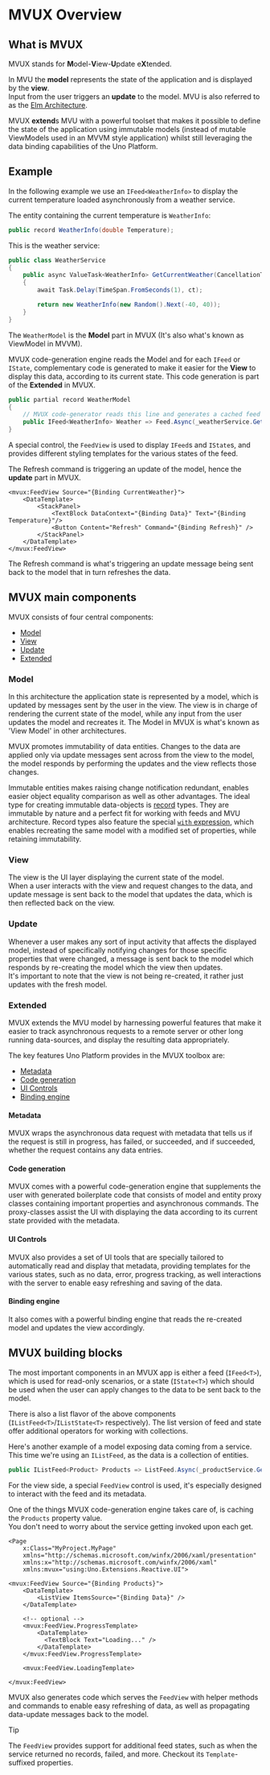 ﻿---
uid: Overview.Reactive.Overview
---

# MVUX Overview

## What is MVUX

MVUX stands for **M**odel-**V**iew-**U**pdate e**X**tended.

In MVU the **model** represents the state of the application and is displayed by the **view**.  
Input from the user triggers an **update** to the model.
MVU is also referred to as the [Elm Architecture](https://en.wikipedia.org/wiki/Elm_(programming_language)#The_Elm_Architecture).

MVUX **extend**s MVU with a powerful toolset that makes it possible to define the state of the application using immutable models
(instead of mutable ViewModels used in an MVVM style application)
whilst still leveraging the data binding capabilities of the Uno Platform.

## Example

In the following example we use an `IFeed<WeatherInfo>` to display the current temperature
loaded asynchronously from a weather service.

The entity containing the current temperature is `WeatherInfo`:

```c#
public record WeatherInfo(double Temperature);
```

This is the weather service:

```c#
public class WeatherService
{
    public async ValueTask<WeatherInfo> GetCurrentWeather(CancellationToken ct)
    {
        await Task.Delay(TimeSpan.FromSeconds(1), ct);

        return new WeatherInfo(new Random().Next(-40, 40));
    }
}
```

The `WeatherModel` is the **Model** part in MVUX (It's also what's known as ViewModel in MVVM).

MVUX code-generation engine reads the Model and for each `IFeed` or `IState`,
complementary code is generated to make it easier for the **View** to display this data,
according to its current state.
This code generation is part of the **Extended** in MVUX.

```c#
public partial record WeatherModel
{
    // MVUX code-generator reads this line and generates a cached feed behind the scenes    
    public IFeed<WeatherInfo> Weather => Feed.Async(_weatherService.GetCurrentWeather);
}

```

A special control, the `FeedView` is used to display `IFeed`s and `IState`s,
and provides different styling templates for the various states of the feed.

The Refresh command is triggering an update of the model, hence the **update** part in MVUX.

```xaml
<mvux:FeedView Source="{Binding CurrentWeather}">
    <DataTemplate>
        <StackPanel>
            <TextBlock DataContext="{Binding Data}" Text="{Binding Temperature}"/>
            <Button Content="Refresh" Command="{Binding Refresh}" />
        </StackPanel>
    </DataTemplate>
</mvux:FeedView>
```

The Refresh command is what's triggering an update message being sent back to the model
that in turn refreshes the data.

<!-- TODO: explain the Data and Refresh properties with link in the detailed page / API ref docs -->

## MVUX main components

MVUX consists of four central components:

- [Model](#Model)
- [View](#View)
- [Update](#Update)
- [Extended](#Extended)

### Model

In this architecture the application state is represented by a model,
which is updated by messages sent by the user in the view.
The view is in charge of rendering the current state of the model,
while any input from the user updates the model and recreates it.
The Model in MVUX is what's known as 'View Model' in other architectures.

MVUX promotes immutability of data entities. Changes to the data are applied only via update messages
sent across from the view to the model,
the model responds by performing the updates and the view reflects those changes.

Immutable entities makes raising change notification redundant, enables easier object equality
comparison as well as other advantages.
The ideal type for creating immutable data-objects is
[record](https://learn.microsoft.com/en-us/dotnet/csharp/language-reference/builtin-types/record) types.
They are immutable by nature and a perfect fit for working with feeds and MVU architecture.
Record types also feature the special
[`with` expression](https://learn.microsoft.com/en-us/dotnet/csharp/language-reference/operators/with-expression),
which enables recreating the same model with a modified set of properties, while retaining immutability.

### View

The view is the UI layer displaying the current state of the model.  
When a user interacts with the view and request changes to the data,
and update message is sent back to the model that updates the data, which is then reflected back on the view.

### Update

Whenever a user makes any sort of input activity that affects the displayed model,
instead of specifically notifying changes for those specific properties that were changed,
a message is sent back to the model which responds by re-creating the model which the view then updates.  
It's important to note that the view is not being re-created, it rather just updates with the fresh model.

### Extended

MVUX extends the MVU model by harnessing powerful features that make it easier to track asynchronous requests to a remote server
or other long running data-sources, and display the resulting data appropriately.  

The key features Uno Platform provides in the MVUX toolbox are:

- [Metadata](#Metadata)
- [Code generation](#Code-Generation)
- [UI Controls](#UI-Controls)
- [Binding engine](#Binding-engine)

#### Metadata

MVUX wraps the asynchronous data request with metadata that tells us if the request is still in progress, has failed, or succeeded,
and if succeeded, whether the request contains any data entries.

#### Code generation

MVUX comes with a powerful code-generation engine that supplements the user with generated boilerplate code
that consists of model and entity proxy classes containing important properties and asynchronous commands.
The proxy-classes assist the UI with displaying the data according to its current state provided with the metadata.

#### UI Controls
MVUX also provides a set of UI tools that are specially tailored to automatically read and display that metadata,
providing templates for the various states, such as no data, error, progress tracking,
as well interactions with the server to enable easy refreshing and saving of the data.

#### Binding engine

It also comes with a powerful binding engine that reads the re-created model and updates the view accordingly.

## MVUX building blocks

The most important components in an MVUX app is either a feed (`IFeed<T>`), which is used for read-only scenarios,
or a state (`IState<T>`) which should be used when the user can apply changes to the data to be sent back to the model.

There is also a list flavor of the above components (`IListFeed<T>`/`IListState<T>` respectively).
The list version of feed and state offer additional operators for working with collections.

Here's another example of a model exposing data coming from a service.
This time we're using an `IListFeed`, as the data is a collection of entities.

```c#
public IListFeed<Product> Products => ListFeed.Async(_productService.GetProducts);
```

For the view side, a special `FeedView` control is used, it's especially designed to interact with the feed and its metadata.

One of the things MVUX code-generation engine takes care of,
is caching the `Products` property value.  
You don't need to worry about the service getting invoked upon each get.

```xaml
<Page
    x:Class="MyProject.MyPage"
	xmlns="http://schemas.microsoft.com/winfx/2006/xaml/presentation"
	xmlns:x="http://schemas.microsoft.com/winfx/2006/xaml"
	xmlns:mvux="using:Uno.Extensions.Reactive.UI">

<mvux:FeedView Source="{Binding Products}">
    <DataTemplate>
        <ListView ItemsSource="{Binding Data}" />
    </DataTemplate>

    <!-- optional -->
    <mvux:FeedView.ProgressTemplate>
        <DataTemplate>
          <TextBlock Text="Loading..." />
        </DataTemplate>
    </mvux:FeedView.ProgressTemplate>

    <mvux:FeedView.LoadingTemplate>

</mvux:FeedView>
```

MVUX also generates code which serves the `FeedView` with helper methods and commands to enable easy refreshing of data,
as well as propagating data-update messages back to the model.

> [!TIP]
> The `FeedView` provides support for additional feed states, such as when the service returned no records, failed, and more.
> Checkout its `Template`-suffixed properties.
